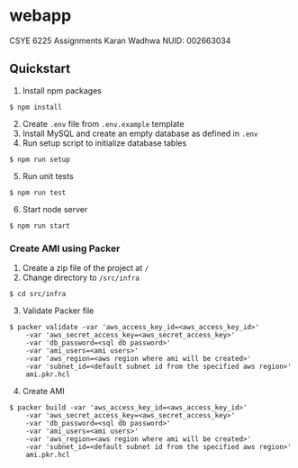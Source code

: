 # webapp

CSYE 6225 Assignments
Karan Wadhwa
NUID: 002663034

## Quickstart

1. Install npm packages

```console
$ npm install
```

2. Create `.env` file from `.env.example` template
3. Install MySQL and create an empty database as defined in `.env`
4. Run setup script to initialize database tables

```console
$ npm run setup
```

5. Run unit tests

```console
$ npm run test
```

6. Start node server

```console
$ npm run start
```

### Create AMI using Packer

1. Create a zip file of the project at `/`
2. Change directory to `/src/infra`

```console
$ cd src/infra
```

3. Validate Packer file

```console
$ packer validate -var 'aws_access_key_id=<aws_access_key_id>'
    -var 'aws_secret_access_key=<aws_secret_access_key>'
    -var 'db_password=<sql db password>'
    -var 'ami_users=<ami users>'
    -var 'aws_region=<aws region where ami will be created>'
    -var 'subnet_id=<default subnet id from the specified aws region>'
    ami.pkr.hcl
```

4. Create AMI

```console
$ packer build -var 'aws_access_key_id=<aws_access_key_id>'
    -var 'aws_secret_access_key=<aws_secret_access_key>'
    -var 'db_password=<sql db password>'
    -var 'ami_users=<ami users>'
    -var 'aws_region=<aws region where ami will be created>'
    -var 'subnet_id=<default subnet id from the specified aws region>'
    ami.pkr.hcl
```
